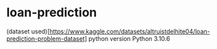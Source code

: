 # loan-prediction

(dataset used)[https://www.kaggle.com/datasets/altruistdelhite04/loan-prediction-problem-dataset]
python version Python 3.10.6
